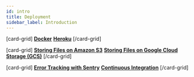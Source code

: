```yaml
---
id: intro
title: Deployment
sidebar_label: Introduction
---
```


[card-grid]
[**Docker**](deployment/docker.md)
[**Heroku**](deployment/heroku.md)
[/card-grid]

[card-grid]
[**Storing Files on Amazon S3**](deployment/s3.md)
[**Storing Files on Google Cloud Storage (GCS)**](deployment/gcs.md)
[/card-grid]

[card-grid]
[**Error Tracking with Sentry**](deployment/sentry.md)
[**Continuous Integration**](deployment/continuous-integration.md)
[/card-grid]
